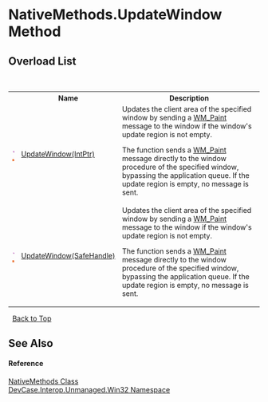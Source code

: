 # NativeMethods.UpdateWindow Method 
 


## Overload List
&nbsp;<table><tr><th></th><th>Name</th><th>Description</th></tr><tr><td>![Public method](media/pubmethod.gif "Public method")![Static member](media/static.gif "Static member")</td><td><a href="M_DevCase_Interop_Unmanaged_Win32_NativeMethods_UpdateWindow">UpdateWindow(IntPtr)</a></td><td>
Updates the client area of the specified window by sending a <a href="T_DevCase_Interop_Unmanaged_Win32_Enums_WindowMessages">WM_Paint</a> message to the window if the window's update region is not empty. 

 The function sends a <a href="T_DevCase_Interop_Unmanaged_Win32_Enums_WindowMessages">WM_Paint</a> message directly to the window procedure of the specified window, bypassing the application queue. If the update region is empty, no message is sent.</td></tr><tr><td>![Public method](media/pubmethod.gif "Public method")![Static member](media/static.gif "Static member")</td><td><a href="M_DevCase_Interop_Unmanaged_Win32_NativeMethods_UpdateWindow_1">UpdateWindow(SafeHandle)</a></td><td>
Updates the client area of the specified window by sending a <a href="T_DevCase_Interop_Unmanaged_Win32_Enums_WindowMessages">WM_Paint</a> message to the window if the window's update region is not empty. 

 The function sends a <a href="T_DevCase_Interop_Unmanaged_Win32_Enums_WindowMessages">WM_Paint</a> message directly to the window procedure of the specified window, bypassing the application queue. If the update region is empty, no message is sent.</td></tr></table>&nbsp;
<a href="#nativemethods.updatewindow-method">Back to Top</a>

## See Also


#### Reference
<a href="T_DevCase_Interop_Unmanaged_Win32_NativeMethods">NativeMethods Class</a><br /><a href="N_DevCase_Interop_Unmanaged_Win32">DevCase.Interop.Unmanaged.Win32 Namespace</a><br />